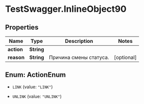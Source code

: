 # TestSwagger.InlineObject90

## Properties

Name | Type | Description | Notes
------------ | ------------- | ------------- | -------------
**action** | **String** |  | 
**reason** | **String** | Причина смены статуса. | [optional] 



## Enum: ActionEnum


* `LINK` (value: `"LINK"`)

* `UNLINK` (value: `"UNLINK"`)




